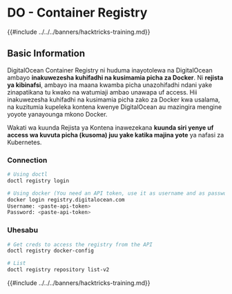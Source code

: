 # DO - Container Registry

{{#include ../../../banners/hacktricks-training.md}}

## Basic Information

DigitalOcean Container Registry ni huduma inayotolewa na DigitalOcean ambayo **inakuwezesha kuhifadhi na kusimamia picha za Docker**. Ni **rejista ya kibinafsi**, ambayo ina maana kwamba picha unazohifadhi ndani yake zinapatikana tu kwako na watumiaji ambao unawapa uf access. Hii inakuwezesha kuhifadhi na kusimamia picha zako za Docker kwa usalama, na kuzitumia kupeleka kontena kwenye DigitalOcean au mazingira mengine yoyote yanayounga mkono Docker.

Wakati wa kuunda Rejista ya Kontena inawezekana **kuunda siri yenye uf access wa kuvuta picha (kusoma) juu yake katika majina yote** ya nafasi za Kubernetes. 

### Connection
```bash
# Using doctl
doctl registry login

# Using docker (You need an API token, use it as username and as password)
docker login registry.digitalocean.com
Username: <paste-api-token>
Password: <paste-api-token>
```
### Uhesabu
```bash
# Get creds to access the registry from the API
doctl registry docker-config

# List
doctl registry repository list-v2
```
{{#include ../../../banners/hacktricks-training.md}}
